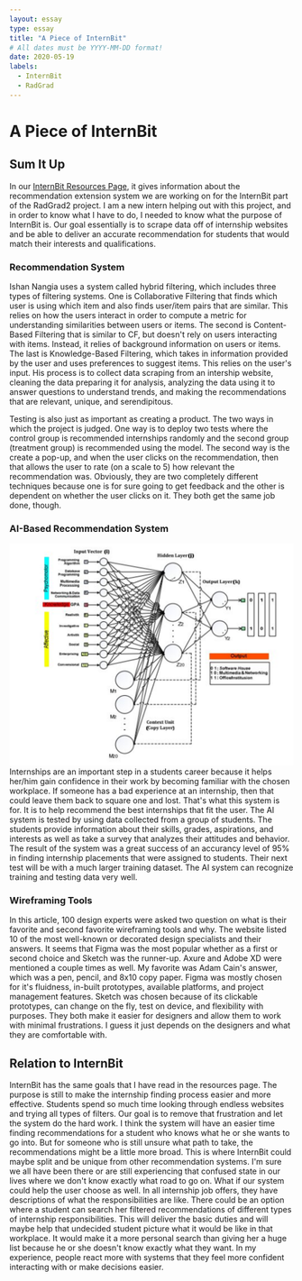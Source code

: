```yaml
---
layout: essay
type: essay
title: "A Piece of InternBit"
# All dates must be YYYY-MM-DD format!
date: 2020-05-19
labels:
  - InternBit
  - RadGrad
---
```


# A Piece of InternBit

## Sum It Up
In our [InternBit Resources Page](https://radgrad.github.io/docs/internbit/resources/), it gives information about the recommendation extension system we are working on for the InternBit part of the RadGrad2 project.  I am a new intern helping out with this project, and in order to know what I have to do, I needed to know what the purpose of InternBit is.  Our goal essentially is to scrape data off of internship websites and be able to deliver an accurate recommendation for students that would match their interests and qualifications.  
### Recommendation System
Ishan Nangia uses a system called hybrid filtering, which includes three types of filtering systems.  One is Collaborative Filtering that finds which user is using which item and also finds user/item pairs that are similar.  This relies on how the users interact in order to compute a metric for understanding similarities between users or items.  The second is Content-Based Filtering that is similar to CF, but doesn't rely on users interacting with items.  Instead, it relies of background information on users or items.  The last is Knowledge-Based Filtering, which takes in information provided by the user and uses preferences to suggest items.  This relies on the user's input.  His process is to collect data scraping from an intership website, cleaning the data preparing it for analysis, analyzing the data using it to answer questions to understand trends, and making the recommendations that are relevant, unique, and serendipitous. 

Testing is also just as important as creating a product.  The two ways in which the project is judged.  One way is to deploy two tests where the control group is recommended internships randomly and the second group (treatment group) is recommended using the model.  The second way is the create a pop-up, and when the user clicks on the recommendation, then that allows the user to rate (on a scale to 5) how relevant the recommendation was.  Obviously, they are two completely different techniques because one is for sure going to get feedback and the other is dependent on whether the user clicks on it.  They both get the same job done, though.  

### AI-Based Recommendation System
<img class="ui large right floated rounded image" src="../images/aiprog.png">
Internships are an important step in a students career because it helps her/him gain confidence in their work by becoming familiar with the chosen workplace.  If someone has a bad experience at an internship, then that could leave them back to square one and lost.  That's what this system is for.  It is to help recommend the best internships that fit the user.  The AI system is tested by using data collected from a group of students.  The students provide information about their skills, grades, aspirations, and interests as well as take a survey that analyzes their attitudes and behavior.  The result of the system was a great success of an accurancy level of 95% in finding internship placements that were assigned to students.  Their next test will be with a much larger training dataset.  The AI system can recognize training and testing data very well.  

### Wireframing Tools
In this article, 100 design experts were asked two question on what is their favorite and second favorite wireframing tools and why.  The website listed 10 of the most well-known or decorated design specialists and their answers.  It seems that Figma was the most popular whether as a first or second choice and Sketch was the runner-up.  Axure and Adobe XD were mentioned a couple times as well.  My favorite was Adam Cain's answer, which was a pen, pencil, and 8x10 copy paper.  Figma was mostly chosen for it's fluidness, in-built prototypes, available platforms, and project management features.  Sketch was chosen because of its clickable prototypes, can change on the fly, test on device, and flexibility with purposes.  They both make it easier for designers and allow them to work with minimal frustrations.  I guess it just depends on the designers and what they are comfortable with. 

## Relation to InternBit

InternBit has the same goals that I have read in the resources page.  The purpose is still to make the internship finding process easier and more effective.  Students spend so much time looking through endless websites and trying all types of filters.  Our goal is to remove that frustration and let the system do the hard work.  I think the system will have an easier time finding recommendations for a student who knows what he or she wants to go into.  But for someone who is still unsure what path to take, the recommendations might be a little more broad.  This is where InternBit could maybe split and be unique from other recommendation systems.  I'm sure we all have been there or are still experiencing that confused state in our lives where we don't know exactly what road to go on.  What if our system could help the user choose as well.  In all internship job offers, they have descriptions of what the responsibilities are like.  There could be an option where a student can search her filtered recommendations of different types of internship responsibilities.  This will deliver the basic duties and will maybe help that undecided student picture what it would be like in that workplace.  It would make it a more personal search than giving her a huge list because he or she doesn't know exactly what they want.  In my experience, people react more with systems that they feel more confident interacting with or make decisions easier.  
